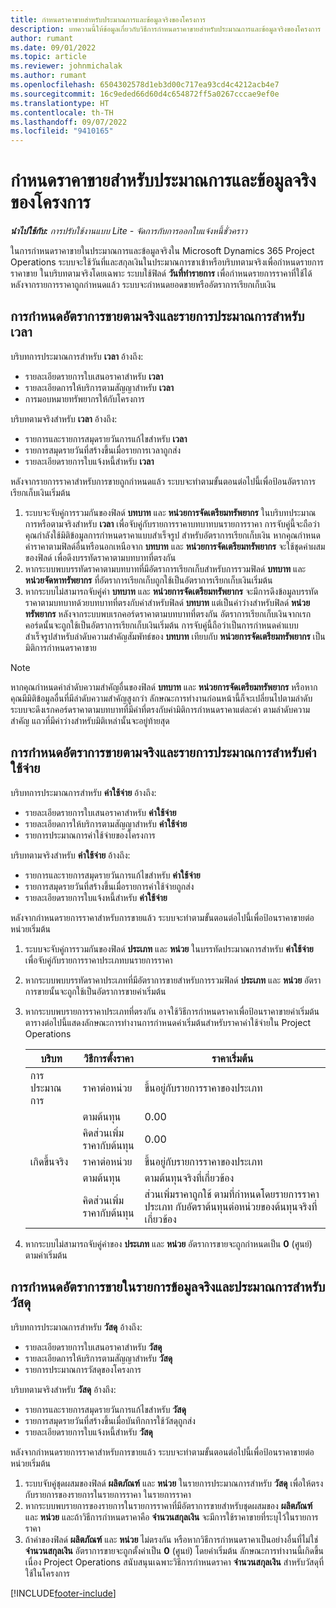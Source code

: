```yaml
---
title: กำหนดราคาขายสำหรับประมาณการและข้อมูลจริงของโครงการ
description: บทความนี้ให้ข้อมูลเกี่ยวกับวิธีการกำหนดราคาขายสำหรับประมาณการและข้อมูลจริงของโครงการ
author: rumant
ms.date: 09/01/2022
ms.topic: article
ms.reviewer: johnmichalak
ms.author: rumant
ms.openlocfilehash: 6504302578d1eb3d00c717ea93cd4c4212acb4e7
ms.sourcegitcommit: 16c9eded66d60d4c654872ff5a0267cccae9ef0e
ms.translationtype: HT
ms.contentlocale: th-TH
ms.lasthandoff: 09/07/2022
ms.locfileid: "9410165"
---
```

# <a name="determine-sales-prices-for-project-estimates-and-actuals"></a>กำหนดราคาขายสำหรับประมาณการและข้อมูลจริงของโครงการ

_**นำไปใช้กับ:** การปรับใช้งานแบบ Lite - จัดการกับการออกใบแจ้งหนี้ชั่วคราว_

ในการกำหนดราคาขายในประมาณการและข้อมูลจริงใน Microsoft Dynamics 365 Project Operations ระบบจะใช้วันที่และสกุลเงินในประมาณการขาเข้าหรือบริบทตามจริงเพื่อกำหนดรายการราคาขาย ในบริบทตามจริงโดยเฉพาะ ระบบใช้ฟิลด์ **วันที่ทำรายการ** เพื่อกำหนดรายการราคาที่ใช้ได้ หลังจากรายการราคาถูกกำหนดแล้ว ระบบจะกำหนดยอดขายหรืออัตราการเรียกเก็บเงิน

## <a name="determining-sales-rates-on-actual-and-estimate-lines-for-time"></a>การกำหนดอัตราการขายตามจริงและรายการประมาณการสำหรับเวลา

บริบทการประมาณการสำหรับ **เวลา** อ้างถึง:

- รายละเอียดรายการใบเสนอราคาสำหรับ **เวลา**
- รายละเอียดการให้บริการตามสัญญาสำหรับ **เวลา**
- การมอบหมายทรัพยากรให้กับโครงการ

บริบทตามจริงสำหรับ **เวลา** อ้างถึง:

- รายการและรายการสมุดรายวันการแก้ไขสำหรับ **เวลา**
- รายการสมุดรายวันที่สร้างขึ้นเมื่อรายการเวลาถูกส่ง
- รายละเอียดรายการใบแจ้งหนี้สำหรับ **เวลา** 

หลังจากรายการราคาสำหรับการขายถูกกำหนดแล้ว ระบบจะทำตามขั้นตอนต่อไปนี้เพื่อป้อนอัตราการเรียกเก็บเงินเริ่มต้น

1. ระบบจะจับคู่การรวมกันของฟิลด์ **บทบาท** และ **หน่วยการจัดเตรียมทรัพยากร** ในบริบทประมาณการหรือตามจริงสำหรับ **เวลา** เพื่อจับคู่กับรายการราคาบทบาทบนรายการราคา การจับคู่นี้จะถือว่าคุณกำลังใช้มิติข้อมูลการกำหนดราคาแบบสำเร็จรูป สำหรับอัตราการเรียกเก็บเงิน หากคุณกำหนดค่าราคาตามฟิลด์อื่นหรือนอกเหนือจาก **บทบาท** และ **หน่วยการจัดเตรียมทรัพยากร** จะใช้ชุดค่าผสมของฟิลด์ เพื่อดึงบรรทัดราคาตามบทบาทที่ตรงกัน
1. หากระบบพบบรรทัดราคาตามบทบาทที่มีอัตราการเรียกเก็บสำหรับการรวมฟิลด์ **บทบาท** และ **หน่วยจัดหาทรัพยากร** ที่อัตราการเรียกเก็บถูกใช้เป็นอัตราการเรียกเก็บเงินเริ่มต้น
1. หากระบบไม่สามารถจับคู่ค่า **บทบาท** และ **หน่วยการจัดเตรียมทรัพยากร** จะมีการดึงข้อมูลบรรทัดราคาตามบทบาทด้วยบทบาทที่ตรงกับค่าสำหรับฟิลด์ **บทบาท** แต่เป็นค่าว่างสำหรับฟิลด์ **หน่วยทรัพยากร** หลังจากระบบพบเรกคอร์ดราคาตามบทบาทที่ตรงกัน อัตราการเรียกเก็บเงินจากเรกคอร์ดนั้นจะถูกใช้เป็นอัตราการเรียกเก็บเงินเริ่มต้น การจับคู่นี้ถือว่าเป็นการกำหนดค่าแบบสำเร็จรูปสำหรับลำดับความสำคัญสัมพัทธ์ของ **บทบาท** เทียบกับ **หน่วยการจัดเตรียมทรัพยากร** เป็นมิติการกำหนดราคาขาย

> [!NOTE]
> หากคุณกำหนดค่าลำดับความสำคัญอื่นของฟิลด์ **บทบาท** และ **หน่วยการจัดเตรียมทรัพยากร** หรือหากคุณมีมิติข้อมูลอื่นที่มีลำดับความสำคัญสูงกว่า ลักษณะการทำงานก่อนหน้านี้ก็จะเปลี่ยนไปตามลำดับ ระบบจะดึงเรกคอร์ดราคาตามบทบาทที่มีค่าที่ตรงกับค่ามิติการกำหนดราคาแต่ละค่า ตามลำดับความสำคัญ แถวที่มีค่าว่างสำหรับมิติเหล่านั้นจะอยู่ท้ายสุด

## <a name="determining-sales-rates-on-actual-and-estimate-lines-for-expense"></a>การกำหนดอัตราการขายตามจริงและรายการประมาณการสำหรับค่าใช้จ่าย

บริบทการประมาณการสำหรับ **ค่าใช้จ่าย** อ้างถึง:

- รายละเอียดรายการใบเสนอราคาสำหรับ **ค่าใช้จ่าย**
- รายละเอียดการให้บริการตามสัญญาสำหรับ **ค่าใช้จ่าย**
- รายการประมาณการค่าใช้จ่ายของโครงการ

บริบทตามจริงสำหรับ **ค่าใช้จ่าย** อ้างถึง:

- รายการและรายการสมุดรายวันการแก้ไขสำหรับ **ค่าใช้จ่าย**
- รายการสมุดรายวันที่สร้างขึ้นเมื่อรายการค่าใช้จ่ายถูกส่ง
- รายละเอียดรายการใบแจ้งหนี้สำหรับ **ค่าใช้จ่าย** 

หลังจากกำหนดรายการราคาสำหรับการขายแล้ว ระบบจะทำตามขั้นตอนต่อไปนี้เพื่อป้อนราคาขายต่อหน่วยเริ่มต้น

1. ระบบจะจับคู่การรวมกันของฟิลด์ **ประเภท** และ **หน่วย** ในบรรทัดประมาณการสำหรับ **ค่าใช้จ่าย** เพื่อจับคู่กับรายการราคาประเภทบนรายการราคา
1. หากระบบพบบรรทัดราคาประเภทที่มีอัตราการขายสำหรับการรวมฟิลด์ **ประเภท** และ **หน่วย** อัตราการขายนั้นจะถูกใช้เป็นอัตราการขายค่าเริ่มต้น
1. หากระบบพบรายการราคาประเภทที่ตรงกัน อาจใช้วิธีการกำหนดราคาเพื่อป้อนราคาขายค่าเริ่มต้น ตารางต่อไปนี้แสดงลักษณะการทำงานการกำหนดค่าเริ่มต้นสำหรับราคาค่าใช้จ่ายใน Project Operations

    | บริบท | วิธีการตั้งราคา | ราคาเริ่มต้น |
    | --- | --- | --- |
    | การประมาณการ | ราคาต่อหน่วย | ขึ้นอยู่กับรายการราคาของประเภท |
    |        | ตามต้นทุน | 0.00 |
    |        | คิดส่วนเพิ่มราคากับต้นทุน | 0.00 |
    | เกิดขึ้นจริง | ราคาต่อหน่วย | ขึ้นอยู่กับรายการราคาของประเภท |
    |        | ตามต้นทุน | ตามต้นทุนจริงที่เกี่ยวข้อง |
    |        | คิดส่วนเพิ่มราคากับต้นทุน | ส่วนเพิ่มราคาถูกใช้ ตามที่กำหนดโดยรายการราคาประเภท กับอัตราต้นทุนต่อหน่วยของต้นทุนจริงที่เกี่ยวข้อง |

1. หากระบบไม่สามารถจับคู่ค่าของ **ประเภท** และ **หน่วย** อัตราการขายจะถูกกำหนดเป็น **0** (ศูนย์) ตามค่าเริ่มต้น

## <a name="determining-sales-rates-on-actual-and-estimate-lines-for-material"></a>การกำหนดอัตราการขายในรายการข้อมูลจริงและประมาณการสำหรับวัสดุ

บริบทการประมาณการสำหรับ **วัสดุ** อ้างถึง:

- รายละเอียดรายการใบเสนอราคาสำหรับ **วัสดุ**
- รายละเอียดการให้บริการตามสัญญาสำหรับ **วัสดุ**
- รายการประมาณการวัสดุของโครงการ

บริบทตามจริงสำหรับ **วัสดุ** อ้างถึง:

- รายการและรายการสมุดรายวันการแก้ไขสำหรับ **วัสดุ**
- รายการสมุดรายวันที่สร้างขึ้นเมื่อบันทึกการใช้วัสดุถูกส่ง
- รายละเอียดรายการใบแจ้งหนี้สำหรับ **วัสดุ** 

หลังจากกำหนดรายการราคาสำหรับการขายแล้ว ระบบจะทำตามขั้นตอนต่อไปนี้เพื่อป้อนราคาขายต่อหน่วยเริ่มต้น

1. ระบบจับคู่ชุดผสมของฟิลด์ **ผลิตภัณฑ์** และ **หน่วย** ในรายการประมาณการสำหรับ **วัสดุ** เพื่อให้ตรงกับรายการของรายการในรายการราคา ในรายการราคา
1. หากระบบพบรายการของรายการในรายการราคาที่มีอัตราการขายสำหรับชุดผสมของ **ผลิตภัณฑ์** และ **หน่วย** และถ้าวิธีการกำหนดราคาคือ **จำนวนสกุลเงิน** จะมีการใช้ราคาขายที่ระบุไว้ในรายการราคา 
1. ถ้าค่าของฟิลด์ **ผลิตภัณฑ์** และ **หน่วย** ไม่ตรงกัน หรือหากวิธีการกำหนดราคาเป็นอย่างอื่นที่ไม่ใช่ **จำนวนสกุลเงิน** อัตราการขายจะถูกตั้งค่าเป็น **0** (ศูนย์) โดยค่าเริ่มต้น ลักษณะการทำงานนี้เกิดขึ้นเนื่อง Project Operations สนับสนุนเฉพาะวิธีการกำหนดราคา **จำนวนสกุลเงิน** สำหรับวัสดุที่ใช้ในโครงการ

[!INCLUDE[footer-include](../../includes/footer-banner.md)]
